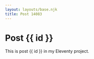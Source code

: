 ```yaml
---
layout: layouts/base.njk
title: Post 14083
---
```


# Post {{ id }}

This is post {{ id }} in my Eleventy project.
